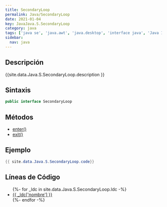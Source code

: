 ```yaml
---
title: SecondaryLoop
permalink: Java/SecondaryLoop
date: 2021-01-04
key: JavaJava.S.SecondaryLoop
category: java
tags: ['java se', 'java.awt', 'java.desktop', 'interface java', 'Java 1.7']
sidebar: 
  nav: java
---
```


## Descripción
{{site.data.Java.S.SecondaryLoop.description }}

## Sintaxis
~~~java
public interface SecondaryLoop
~~~

## Métodos
* [enter()](/Java/SecondaryLoop/enter)
* [exit()](/Java/SecondaryLoop/exit)

## Ejemplo
~~~java
{{ site.data.Java.S.SecondaryLoop.code}}
~~~

## Líneas de Código
<ul>
{%- for _ldc in site.data.Java.S.SecondaryLoop.ldc -%}
   <li>
       <a href="{{_ldc['url'] }}">{{ _ldc['nombre'] }}</a>
   </li>
{%- endfor -%}
</ul>
